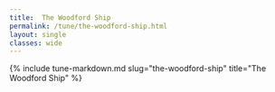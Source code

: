 ```yaml
---
title:  The Woodford Ship
permalink: /tune/the-woodford-ship.html
layout: single
classes: wide
---
```

{% include tune-markdown.md slug="the-woodford-ship" title="The Woodford Ship" %}
